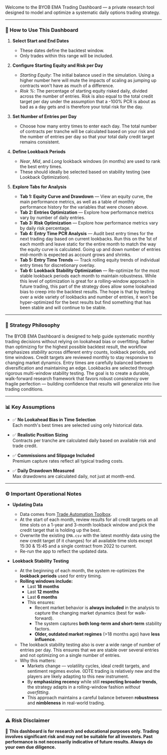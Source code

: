 Welcome to the BYOB EMA Trading Dashboard — a private research tool designed to model and optimize a systematic daily options trading strategy.

---

### 🚀 How to Use This Dashboard

1. **Select Start and End Dates**
   - These dates define the backtest window.
   - Only trades within this range will be included.

2. **Configure Starting Equity and Risk per Day**
   - *Starting Equity*: The initial balance used in the simulation.  Using a higher number here will mute the impacts of scaling as jumping up contracts won't have as much of a difference.
   - *Risk %*: The percentage of starting equity risked daily, divided across the number of entries.  Risk is also equal to the total credit target per day under the assumption that a -100% PCR is about as bad as a day gets and is therefore your total risk for the day.

3. **Set Number of Entries per Day**
   - Choose how many entry times to enter each day.  The total number of contracts per tranche will be calculated based on your risk and the number of entries per day so that your total daily credit target remains consistent. 

4. **Define Lookback Periods**
   - *Near*, *Mid*, and *Long* lookback windows (in months) are used to rank the best entry times.
   - These should ideally be selected based on stability testing (see Lookback Optimization).

5. **Explore Tabs for Analysis**
   - **Tab 1: Equity Curve and Drawdown** — View an equity curve, the main performance metrics, as well as a table of monthly performance history for the variables that were chosen above.
   - **Tab 2: Entries Optimization** — Explore how performance metrics vary by number of daily entries.
   - **Tab 3: Risk Optimization** — Explore how performance metrics vary by daily risk percentage.
   - **Tab 4: Entry Time PCR Analysis** — Audit best entry times for the next trading day based on current lookbacks. Run this on the 1st of each month and leave static for the entire month to match the way the equity curve is calculated. Going up and down number of entries mid-month is expected as account grows and shrinks.
   - **Tab 5: Entry Time Trends** — Track rolling equity trends of individual entry times for discretionary overlay.
   - **Tab 6: Lookback Stability Optimization** — Re-optimize for the most stable lookback periods each month to maintain robustness. While this level of optimization is great for a rolling-window approach in future trading, this part of the strategy does allow some lookahead bias to creep into the backtest results.  The hope is that by testing over a wide variety of lookbacks and number of entries, it won't be hyper-optimized for the best results but find something that has been stable and will continue to be stable.

---

### 📜 Strategy Philosophy

The BYOB EMA Dashboard is designed to help guide systematic monthly trading decisions without relying on lookahead bias or overfitting. Rather than optimizing for the highest possible backtest result, the workflow emphasizes *stability* across different entry counts, lookback periods, and time windows. Credit targets are reviewed monthly to stay responsive to changing market dynamics. Entry times are carefully balanced between diversification and maintaining an edge. Lookbacks are selected through rigorous multi-window stability testing. The goal is to create a durable, walk-forward research framework that favors robust consistency over fragile perfection — building confidence that results will generalize into live trading conditions.

---

### 📊 Key Assumptions

- ✅ **No Lookahead Bias in Time Selection**  
  Each month's best times are selected using only historical data.

- ✅ **Realistic Position Sizing**  
  Contracts per tranche are calculated daily based on available risk and trade credit.

- ✅ **Commissions and Slippage Included**  
  Premium capture rates reflect all typical trading costs.

- ✅ **Daily Drawdown Measured**  
  Max drawdowns are calculated daily, not just at month-end.

---

### ⚙️ Important Operational Notes

- **Updating Data**  
  - Data comes from [Trade Automation Toolbox](https://tradeautomationtoolbox.com/byob-ticks/?save=GkxAZ8D).
  - At the start of each month, review results for all credit targets on all time slots on a 1-year and 3-month lookback window and pick the credit target that is holding up the best.
  - Overwrite the existing `EMA.csv` with the latest monthly data using the new credit target (if it changes) for all available time slots except 15:30 & 15:45 and a single contract from 2022 to current.
  - Re-run the app to reflect the updated data.

- **Lookback Stability Testing**  
  - At the beginning of each month, the system re-optimizes the **lookback periods** used for entry timing.
  - **Rolling windows include:**
    - Last **18 months**
    - Last **12 months**
    - Last **6 months**
    - This ensures:
      - Recent market behavior is **always included** in the analysis to capture the changing market dynamics (best for walk-forward).
      - The system captures **both long-term and short-term** stability factors.
      - **Older, outdated market regimes** (>18 months ago) have **less influence**.
  - The lookback stability testing also is over a wide range of number of entries per day.  This ensures that we are stable over several entries and not optimizing on a single number of entries.
  - Why this matters:
    - Markets change — volatility cycles, ideal credit targets, and sentiment regimes evolve. 0DTE trading is relatively new and the players are likely adapting to this new instrument.
    - By **emphasizing recency** while still **respecting broader trends**, the strategy adapts in a rolling-window fashion *without overfitting*.
    - This approach maintains a careful balance between **robustness** and **nimbleness** in real-world trading.

---

### ⚠️ Risk Disclaimer

🚨 **This dashboard is for research and educational purposes only. Trading involves significant risk and may not be suitable for all investors. Past performance is not necessarily indicative of future results. Always do your own due diligence.**

